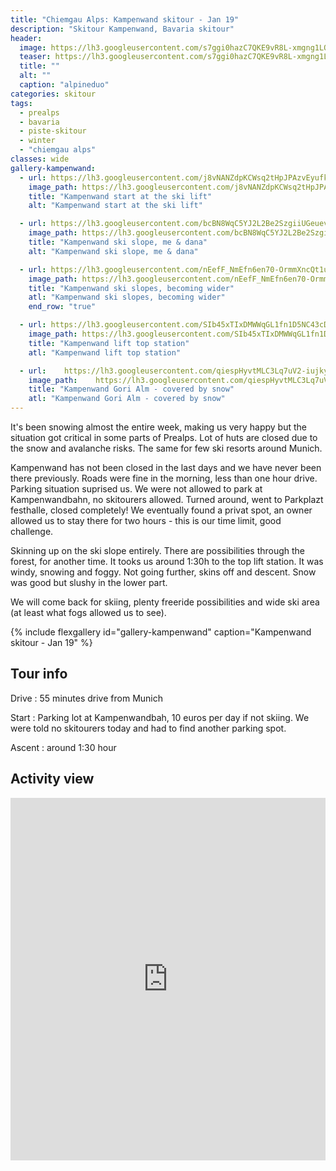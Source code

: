 ```yaml
---
title: "Chiemgau Alps: Kampenwand skitour - Jan 19"
description: "Skitour Kampenwand, Bavaria skitour"
header:
  image: https://lh3.googleusercontent.com/s7ggi0hazC7QKE9vR8L-xmgng1LOU3MV2FIxDUqbSsWiqoaK-IMUV8ty17boIEqRYE1AZ3-iZY5soZ1GtlSEJrM6HLcFbiB5XHpU_vdXWoIoQr0iEt8cWXltJ3bZbH0Sj_aPUunOdECylBsrR-5eCI2KC8u_SIR1ANCktPm8I0lfuTuXztFkDLUGXJfnF1Czh2FckUUjzMUiVYZ3hQGhQaN1MCO2vMQG33qYvr7UutFV5XKruz9I49ruSSjYuZIZYlk_v2h63W1gS4nOawr5_f46s2BGareeOX473azSI-ib0FV7UWEUyajc0b-E1PlKN-dIYfSs2-m_cUqeoqwGVNskZyBbFLrc70WK9H0smB-4Bl8PVdYFgZ9rg392XRjCQNgOiKLrvr9A8ywJUpli_P86AMfc0KawSXu4dOSlh0iigWXKdHx02z2EMxotA50k7VLBf-_iFhYrqU9bsmnIsXoXqYdO3dpJX-iE2TZD24pTChiMTA9sFG3_HE4vcAwwwkn8kPuElNqeTRIDrVDBBOm6kK2B2qhDxdGnBNK5F4yvANrhUNdoVIM0nnhdfMoeE43_CjXXE3YevPHzcqB24XmEhAdyzQFVLBOqiLFmk1pYhNrZRE6YXuyQ2vY_dlUJTggJFDmud6rlUvLc3Mi-4tCa1rpty8YsyjEhQGf_H_5J9fSYbEsfrVfhGShLt3X-1GLDLgWJ4Iz7-uvcJMM=w1994-h1542-no
  teaser: https://lh3.googleusercontent.com/s7ggi0hazC7QKE9vR8L-xmgng1LOU3MV2FIxDUqbSsWiqoaK-IMUV8ty17boIEqRYE1AZ3-iZY5soZ1GtlSEJrM6HLcFbiB5XHpU_vdXWoIoQr0iEt8cWXltJ3bZbH0Sj_aPUunOdECylBsrR-5eCI2KC8u_SIR1ANCktPm8I0lfuTuXztFkDLUGXJfnF1Czh2FckUUjzMUiVYZ3hQGhQaN1MCO2vMQG33qYvr7UutFV5XKruz9I49ruSSjYuZIZYlk_v2h63W1gS4nOawr5_f46s2BGareeOX473azSI-ib0FV7UWEUyajc0b-E1PlKN-dIYfSs2-m_cUqeoqwGVNskZyBbFLrc70WK9H0smB-4Bl8PVdYFgZ9rg392XRjCQNgOiKLrvr9A8ywJUpli_P86AMfc0KawSXu4dOSlh0iigWXKdHx02z2EMxotA50k7VLBf-_iFhYrqU9bsmnIsXoXqYdO3dpJX-iE2TZD24pTChiMTA9sFG3_HE4vcAwwwkn8kPuElNqeTRIDrVDBBOm6kK2B2qhDxdGnBNK5F4yvANrhUNdoVIM0nnhdfMoeE43_CjXXE3YevPHzcqB24XmEhAdyzQFVLBOqiLFmk1pYhNrZRE6YXuyQ2vY_dlUJTggJFDmud6rlUvLc3Mi-4tCa1rpty8YsyjEhQGf_H_5J9fSYbEsfrVfhGShLt3X-1GLDLgWJ4Iz7-uvcJMM=w1994-h1542-no
  title: ""
  alt: ""
  caption: "alpineduo"
categories: skitour
tags:
  - prealps
  - bavaria
  - piste-skitour
  - winter
  - "chiemgau alps"
classes: wide
gallery-kampenwand:
  - url: https://lh3.googleusercontent.com/j8vNANZdpKCWsq2tHpJPAzvEyufkccsyMVT-XIAowgOYBRyJnyMeAWvKm00zGKcFLDpwhEmjAmRTcEqcVlVjLaLoxlMmeL_OrPbGG5tXV3dSHn2Y9QZve0jnE-ERyWP7md1Wox7wPqVkyITwmBiWPBqUWf-BYVlNNcMBeUqY_j5pPVv42gaOfq5GTbCPT4S_CMGqRz5LgNaInfcaSSK8_56aNuNKK3S02ySlv_x14XjhkSUGFq6n537xI6QH-NMADs1rRSqBJhHy9rk6WC8M2cISCupnT58v4aYnQj0XdM3M4Lq35W0MFQ9hkca8JKTlzn9ZjHkyC4Pgb0_64zt1zbiKZOXHSdZIeWAh0IhUmhuHJSzoOGCjGFYvYKEIysa1EvJo5AUOxr_T6n9weQ-DK6Bpd-nk_D5yZusp73sVfdWWlKqyd0J7p6NL18-vMqyiVO95Pqi5q725NLCcGkh0vlRKKpHarQO_WUlsZRQJ1A0ExsHv0pRFH-nG4VPktsk8vvv9gJgZUpe3oXajt_KjRaNJ1A3oJu2C85BX-AS7fWZkPL76oE_Hw2GCWlS5Y6zEYlHSyqB_7LHHUklFGIelSMC-nR8ICLqXQ8F_Cpq4V9HsOP3DxOnMcr9GFp2-Y6oIgdWCygkbN0QAsKGasRCTdYOUtQPmxpwuGNhyOCsHvZlriq9Cf4PVD_7UClFxnMb7W79NYm9enX_YozDDrSc=w1158-h1542-no
    image_path: https://lh3.googleusercontent.com/j8vNANZdpKCWsq2tHpJPAzvEyufkccsyMVT-XIAowgOYBRyJnyMeAWvKm00zGKcFLDpwhEmjAmRTcEqcVlVjLaLoxlMmeL_OrPbGG5tXV3dSHn2Y9QZve0jnE-ERyWP7md1Wox7wPqVkyITwmBiWPBqUWf-BYVlNNcMBeUqY_j5pPVv42gaOfq5GTbCPT4S_CMGqRz5LgNaInfcaSSK8_56aNuNKK3S02ySlv_x14XjhkSUGFq6n537xI6QH-NMADs1rRSqBJhHy9rk6WC8M2cISCupnT58v4aYnQj0XdM3M4Lq35W0MFQ9hkca8JKTlzn9ZjHkyC4Pgb0_64zt1zbiKZOXHSdZIeWAh0IhUmhuHJSzoOGCjGFYvYKEIysa1EvJo5AUOxr_T6n9weQ-DK6Bpd-nk_D5yZusp73sVfdWWlKqyd0J7p6NL18-vMqyiVO95Pqi5q725NLCcGkh0vlRKKpHarQO_WUlsZRQJ1A0ExsHv0pRFH-nG4VPktsk8vvv9gJgZUpe3oXajt_KjRaNJ1A3oJu2C85BX-AS7fWZkPL76oE_Hw2GCWlS5Y6zEYlHSyqB_7LHHUklFGIelSMC-nR8ICLqXQ8F_Cpq4V9HsOP3DxOnMcr9GFp2-Y6oIgdWCygkbN0QAsKGasRCTdYOUtQPmxpwuGNhyOCsHvZlriq9Cf4PVD_7UClFxnMb7W79NYm9enX_YozDDrSc=w300-h400-no
    title: "Kampenwand start at the ski lift"
    alt: "Kampenwand start at the ski lift"

  - url: https://lh3.googleusercontent.com/bcBN8WqC5YJ2L2Be2SzgiiUGeuevKE4uIJ-nnpLCFAe_clOQRUK-_kv_QwWhkIjqp3nE-xhlwd3SsQlsva8vlWLQ61ktVfbc_2_R1KcY0krG7OcVmQq0o4AFzGfgjRt3ZGi4v7pzFBP0iEM1sVx2mXFSH2EjCrS0HrY6gRgnjpQ2ykZik8uqLfDyKwRy0Sx52KKADgi8xQWaJClr7QX-qAk39WrZSogbGIb5d5U1XMgTZjAPkumM2hcKSP2AokyugHiXm8V7GNIdFl3MhjObXdd_4im0jx_MTyCH0tszJmPKbRqeqjZmnrwSVuO95XT9-xUgc8AE2Vpf2M1qJ2qFcoBJ8-KwRiVrcnhlJVHr9N356Jw4pHR396X_hPiTjAr5022sdyqu3JuP1AMJnUTNacRVHfXrA7bgVVM58XWBIKDJkYBL4TTPPzpUTPh1-taOU1rRQcOhZl0dbVmTGBhNgxHwWNM5xpebAjG6jpSpPy5BGG3zoWdJwUGPhqQr4YLFawHQtlzCQQV3VT-L-AKNJy3kCQtpp_b_crEMHk-N41mxzx-SoJX2bIPRw4qr7b-6_c72AxYHwG-pIF4Zkso9FPD-xjfZ9GN709TPzseEV2cBDjOIOTRf2ng7EdtlQ3f1X46-Ph_0e47EMjWVJT-jPDIp_YBZQBnSGJul0Am4VGiakkqVFA2EBe9z1MVyNSjZ2H_QRGgnMStTlxFQgNk=w1158-h1542-no
    image_path: https://lh3.googleusercontent.com/bcBN8WqC5YJ2L2Be2SzgiiUGeuevKE4uIJ-nnpLCFAe_clOQRUK-_kv_QwWhkIjqp3nE-xhlwd3SsQlsva8vlWLQ61ktVfbc_2_R1KcY0krG7OcVmQq0o4AFzGfgjRt3ZGi4v7pzFBP0iEM1sVx2mXFSH2EjCrS0HrY6gRgnjpQ2ykZik8uqLfDyKwRy0Sx52KKADgi8xQWaJClr7QX-qAk39WrZSogbGIb5d5U1XMgTZjAPkumM2hcKSP2AokyugHiXm8V7GNIdFl3MhjObXdd_4im0jx_MTyCH0tszJmPKbRqeqjZmnrwSVuO95XT9-xUgc8AE2Vpf2M1qJ2qFcoBJ8-KwRiVrcnhlJVHr9N356Jw4pHR396X_hPiTjAr5022sdyqu3JuP1AMJnUTNacRVHfXrA7bgVVM58XWBIKDJkYBL4TTPPzpUTPh1-taOU1rRQcOhZl0dbVmTGBhNgxHwWNM5xpebAjG6jpSpPy5BGG3zoWdJwUGPhqQr4YLFawHQtlzCQQV3VT-L-AKNJy3kCQtpp_b_crEMHk-N41mxzx-SoJX2bIPRw4qr7b-6_c72AxYHwG-pIF4Zkso9FPD-xjfZ9GN709TPzseEV2cBDjOIOTRf2ng7EdtlQ3f1X46-Ph_0e47EMjWVJT-jPDIp_YBZQBnSGJul0Am4VGiakkqVFA2EBe9z1MVyNSjZ2H_QRGgnMStTlxFQgNk=w300-h400-no
    title: "Kampenwand ski slope, me & dana"
    alt: "Kampenwand ski slope, me & dana"

  - url: https://lh3.googleusercontent.com/nEefF_NmEfn6en70-OrmmXncQt1u32_zvXpttiYNGqgeFNAp51TqEQawv_NoaotmFWnKtEWCGoDNoCrEKRcpZNXqtZwPpvfxdqLXda0tiYCDnKbWqL6n8666aTh2JeWaOhLEhrR90aSXfvq3HWPh-eOTuexRvxGR0tP_qIOFN7_stbOOFc4tcLZ7FVnu59agCMOlGurC8QawKV0j3qxU58uF7VzuqNxxCBTQoKFHI8ltebw91ASoz1RP_78X3FF2CQiA1_gcCG_a_2YGddnhtyjKBZpfRt-hN1FAFBY5yqRPjqx__6W0Ogj0bPBk8yzqjkXKKeKI0gMyKN1bAcJZJSRaAciXCCs9pAr7KsYxgXBvIggmhjJ0RjWs2FVvy-88-rT3DExBEgFJ77NYVFHcSt2HmO_fN69SsiNfHh4YUN2yW6e4rG8ega8lWwP6XCcNpyLVtYEsW1fZW4n_DF2fgeSL8VvMDaBT3bkziPUVlm4FMJTrCFq-yDMsnUOtQkH7_Z_Ea6vLG7xWWil7p1fw3z_4uXdgw68hp57B3eHdKEWbTDMzxa5VLXTKg-swrcURhgojDLKttt8DWthCrkt_p9fxyNkBRREJMOZFKXMahKaP1YCBzS5vJA60RFhBCWFIT83IKzzAbXi38lwub9f_5TS62mxeORwACpvW4Dw4XrVxShyvungyClBRKTV6oWBJPnhVE2g-N5nAyQumPqU=w2056-h1542-no
    image_path: https://lh3.googleusercontent.com/nEefF_NmEfn6en70-OrmmXncQt1u32_zvXpttiYNGqgeFNAp51TqEQawv_NoaotmFWnKtEWCGoDNoCrEKRcpZNXqtZwPpvfxdqLXda0tiYCDnKbWqL6n8666aTh2JeWaOhLEhrR90aSXfvq3HWPh-eOTuexRvxGR0tP_qIOFN7_stbOOFc4tcLZ7FVnu59agCMOlGurC8QawKV0j3qxU58uF7VzuqNxxCBTQoKFHI8ltebw91ASoz1RP_78X3FF2CQiA1_gcCG_a_2YGddnhtyjKBZpfRt-hN1FAFBY5yqRPjqx__6W0Ogj0bPBk8yzqjkXKKeKI0gMyKN1bAcJZJSRaAciXCCs9pAr7KsYxgXBvIggmhjJ0RjWs2FVvy-88-rT3DExBEgFJ77NYVFHcSt2HmO_fN69SsiNfHh4YUN2yW6e4rG8ega8lWwP6XCcNpyLVtYEsW1fZW4n_DF2fgeSL8VvMDaBT3bkziPUVlm4FMJTrCFq-yDMsnUOtQkH7_Z_Ea6vLG7xWWil7p1fw3z_4uXdgw68hp57B3eHdKEWbTDMzxa5VLXTKg-swrcURhgojDLKttt8DWthCrkt_p9fxyNkBRREJMOZFKXMahKaP1YCBzS5vJA60RFhBCWFIT83IKzzAbXi38lwub9f_5TS62mxeORwACpvW4Dw4XrVxShyvungyClBRKTV6oWBJPnhVE2g-N5nAyQumPqU=w400-h300-no
    title: "Kampenwand ski slopes, becoming wider"
    atl: "Kampenwand ski slopes, becoming wider"
    end_row: "true"

  - url: https://lh3.googleusercontent.com/SIb45xTIxDMWWqGL1fn1D5NC43cDngtiBknbUfJClgrw45MiMY_KWq-15k_gtTcrJN0voezkSalCN0keyAJH9EfvKCS6uBE8AWkDzbhkbfpnIVfbGXI8tD-AmJC1l7wIf9rg-vuY67ie9yYIfqgSzbiTezzva3V4GZEKDbnWQivNH-Vqavrf6pUdfEGfX5Ec6TLtsaf4R-T8alndmmXlVFBMMq3D7BA76KqFdjntKUsOIIDr_IBXnFRGzYpBTWTY2V0ftZphxC_jeN8zBPJPZSQySSMQvZCCAWXbD2UwG6M4n0KOgnPMat_UhNRMvORT3hMnHIPXyG1xfA0WMR1XxInVYArQacYZWJ_KSP_zwojLYX9SE_FngxoICPfvs8nUM8UeodusHYEVJCVXKZF97jFd3eiONgEn0nIV4USBnYL6wRnkBs9IKJWG_bVhiWXfLD6LC1y576_emjcfNLGjELf8qR0Tv6WVWHhr3-YV6AHnQ0hGjd3pIjaYJm1i5D9vEcQMOJG0KFhZwe7G8Y9j9viMmvOX50_2jHfDVFbkzO7UwAjp489vi8lbB-NVHGpsvwP5oCbTXwPvPOgn0RbqeKCqmw0YuvgF9OulPGokbojKaWuUbJPG444vsG2SBMWrVc4qixPUYjnihu4jQUv7VUZqOboSqqL_g_vDRv-fcQPy5lcQleLNeKzmpUfIJGjMA-EBS4xxC9KWmkb87bw=w1158-h1542-no
    image_path: https://lh3.googleusercontent.com/SIb45xTIxDMWWqGL1fn1D5NC43cDngtiBknbUfJClgrw45MiMY_KWq-15k_gtTcrJN0voezkSalCN0keyAJH9EfvKCS6uBE8AWkDzbhkbfpnIVfbGXI8tD-AmJC1l7wIf9rg-vuY67ie9yYIfqgSzbiTezzva3V4GZEKDbnWQivNH-Vqavrf6pUdfEGfX5Ec6TLtsaf4R-T8alndmmXlVFBMMq3D7BA76KqFdjntKUsOIIDr_IBXnFRGzYpBTWTY2V0ftZphxC_jeN8zBPJPZSQySSMQvZCCAWXbD2UwG6M4n0KOgnPMat_UhNRMvORT3hMnHIPXyG1xfA0WMR1XxInVYArQacYZWJ_KSP_zwojLYX9SE_FngxoICPfvs8nUM8UeodusHYEVJCVXKZF97jFd3eiONgEn0nIV4USBnYL6wRnkBs9IKJWG_bVhiWXfLD6LC1y576_emjcfNLGjELf8qR0Tv6WVWHhr3-YV6AHnQ0hGjd3pIjaYJm1i5D9vEcQMOJG0KFhZwe7G8Y9j9viMmvOX50_2jHfDVFbkzO7UwAjp489vi8lbB-NVHGpsvwP5oCbTXwPvPOgn0RbqeKCqmw0YuvgF9OulPGokbojKaWuUbJPG444vsG2SBMWrVc4qixPUYjnihu4jQUv7VUZqOboSqqL_g_vDRv-fcQPy5lcQleLNeKzmpUfIJGjMA-EBS4xxC9KWmkb87bw=w300-h400-no
    title: "Kampenwand lift top station"
    atl: "Kampenwand lift top station"

  - url:    https://lh3.googleusercontent.com/qiespHyvtMLC3Lq7uV2-iujkyXQVlxvSd0we7paDpWRMSxLm7LxxHtfuwGGBxEj1daSpGixqKcGlp2JU93acMmyDdhgFQ7gAYh-Ipxz3_v_s28R_PM7-mqWc3zTQwxkX7avECDGP-3bLqQfJCj4ymlPZniSHYoijQlitDQrWyE-e5Uo4uEorxtRsMj4TLZYvR7qrpL-g_jBeb4ftprgWj8uis1HKT3tlXeTGiswiW4xf8XSOB7z4PCu8tSYj9tiYdANy_0aAhfr8Ttvb0hVOf7DD8dsVXBZ6QlFCjk4n-nu2nEO_Fw91dcjPvofjPxKNBDA_hnbr3KRsjsaCrM8wRt__wAaBtlj3YJ_z-rWEd8ekwEh-7ypsRkURzBJSoEDEfhmzmTPrgpq5GdjbYqh24Vl2y5FWXvju76cgNobnFOmVpGEZBKCajkBXFwnjW7XPeaKMUZ3vz_lOekyLZt2na-0R2gH-R50QHbuVjikUoQ3l3ficn23CgJVbr5UX1GTu6t4u2tTq9K7Ga_MtIEF0qvgLCnff3AYz12nTewQTthHg3zYnLuq7UjHwYt01tdDCxb5itsPZ8ywnrRzD-Ya2xDkSgITgS0bX-zoziPxB33AGWaWQt962O1_MQGcGTpWI18gKFmCUncX-GrD22YWEiuLtLs_0FpWBuYQhq88_l6-aa7gimUvgilXPen6ATcsgWeWreFnx6YcJB7oAwm8=w1158-h1542-no
    image_path:    https://lh3.googleusercontent.com/qiespHyvtMLC3Lq7uV2-iujkyXQVlxvSd0we7paDpWRMSxLm7LxxHtfuwGGBxEj1daSpGixqKcGlp2JU93acMmyDdhgFQ7gAYh-Ipxz3_v_s28R_PM7-mqWc3zTQwxkX7avECDGP-3bLqQfJCj4ymlPZniSHYoijQlitDQrWyE-e5Uo4uEorxtRsMj4TLZYvR7qrpL-g_jBeb4ftprgWj8uis1HKT3tlXeTGiswiW4xf8XSOB7z4PCu8tSYj9tiYdANy_0aAhfr8Ttvb0hVOf7DD8dsVXBZ6QlFCjk4n-nu2nEO_Fw91dcjPvofjPxKNBDA_hnbr3KRsjsaCrM8wRt__wAaBtlj3YJ_z-rWEd8ekwEh-7ypsRkURzBJSoEDEfhmzmTPrgpq5GdjbYqh24Vl2y5FWXvju76cgNobnFOmVpGEZBKCajkBXFwnjW7XPeaKMUZ3vz_lOekyLZt2na-0R2gH-R50QHbuVjikUoQ3l3ficn23CgJVbr5UX1GTu6t4u2tTq9K7Ga_MtIEF0qvgLCnff3AYz12nTewQTthHg3zYnLuq7UjHwYt01tdDCxb5itsPZ8ywnrRzD-Ya2xDkSgITgS0bX-zoziPxB33AGWaWQt962O1_MQGcGTpWI18gKFmCUncX-GrD22YWEiuLtLs_0FpWBuYQhq88_l6-aa7gimUvgilXPen6ATcsgWeWreFnx6YcJB7oAwm8=w300-h400-no
    title: "Kampenwand Gori Alm - covered by snow"
    atl: "Kampenwand Gori Alm - covered by snow"
---
```


It's been snowing almost the entire week, making us very happy but the situation got critical in some parts of Prealps. Lot of huts are closed due to the snow and avalanche risks. The same for few ski resorts around Munich.

Kampenwand has not been closed in the last days and we have never been there previously. Roads were fine in the morning, less than one hour drive. Parking situation suprised us. We were not allowed to park at Kampenwandbahn, no skitourers allowed. Turned around, went to Parkplazt festhalle, closed completely! We eventually found a privat spot, an owner allowed us to stay there for two hours - this is our time limit, good challenge.

Skinning up on the ski slope entirely. There are possibilities through the forest, for another time. It tooks us around 1:30h to the top lift station. It was windy, snowing and foggy. Not going further, skins off and descent. Snow was good but slushy in the lower part. 

We will come back for skiing, plenty freeride possibilities and wide ski area (at least what fogs allowed us to see).

{% include flexgallery id="gallery-kampenwand" caption="Kampenwand skitour - Jan 19" %}

## Tour info

Drive
: 55 minutes drive from Munich

Start
: Parking lot at Kampenwandbah, 10 euros per day if not skiing. We were told no skitourers today and had to find another parking spot.

Ascent
: around 1:30 hour

## Activity view

<iframe src="https://www.komoot.com/tour/54568484/embed?profile=1" width="100%" height="580" frameborder="0" scrolling="no"></iframe>
